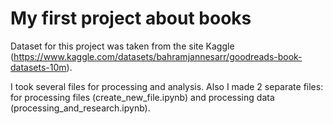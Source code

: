 # My first project about books
Dataset for this project was taken from the site Kaggle (https://www.kaggle.com/datasets/bahramjannesarr/goodreads-book-datasets-10m).

I took several files for processing and analysis. Also I made 2 separate files: for processing files (create_new_file.ipynb) and processing data (processing_and_research.ipynb).
